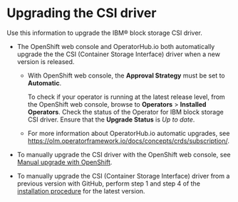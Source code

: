 # Upgrading the CSI driver

Use this information to upgrade the IBM® block storage CSI driver.

- The OpenShift web console and OperatorHub.io both automatically upgrade the the CSI (Container Storage Interface) driver when a new version is released.
    - With OpenShift web console, the **Approval Strategy** must be set to **Automatic**.

        To check if your operator is running at the latest release level, from the OpenShift web console, browse to **Operators** > **Installed Operators**. Check the status of the Operator for IBM block storage CSI driver. Ensure that the **Upgrade Status** is _Up to date_.
    
    - For more information about OperatorHub.io automatic upgrades, see https://olm.operatorframework.io/docs/concepts/crds/subscription/.

- To manually upgrade the CSI driver with the OpenShift web console, see [Manual upgrade with OpenShift](csi_ug_upgrade_ocp_manual.md).

- To manually upgrade the CSI (Container Storage Interface) driver from a previous version with GitHub, perform step 1 and step 4 of the [installation procedure](csi_ug_install_operator_github.md) for the latest version.



